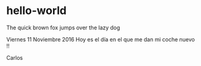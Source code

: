 hello-world
==============
The quick brown fox jumps over the lazy dog

Viernes 11 Noviembre 2016
Hoy es el día en el que me dan mi coche nuevo !!

Carlos

